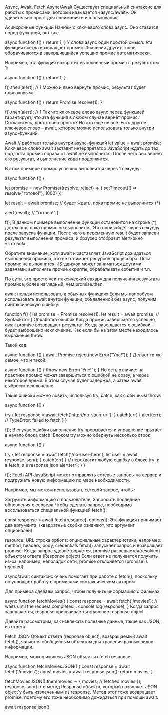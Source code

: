 Async, Await, Fetch
Async/Await
Существует специальный синтаксис для работы с промисами, который называется «async/await». Он удивительно прост для понимания и использования.

Асинхронные функции
Начнём с ключевого слова async. Оно ставится перед функцией, вот так:

async function f() {
return 1;
}
У слова async один простой смысл: эта функция всегда возвращает промис. Значения других типов оборачиваются в завершившийся успешно промис автоматически.

Например, эта функция возвратит выполненный промис с результатом 1:

async function f() {
  return 1;
}

f().then(alert); // 1
Можно и явно вернуть промис, результат будет одинаковым:

async function f() {
return Promise.resolve(1);
}

f().then(alert); // 1
Так что ключевое слово async перед функцией гарантирует, что эта функция в любом случае вернёт промис. Согласитесь, достаточно просто? Но это ещё не всё. Есть другое ключевое слово – await, которое можно использовать только внутри async-функций.

Await
// работает только внутри async–функций
let value = await promise;
Ключевое слово await заставит интерпретатор JavaScript ждать до тех пор, пока промис справа от await не выполнится. После чего оно вернёт его результат, и выполнение кода продолжится.

В этом примере промис успешно выполнится через 1 секунду:

async function f() {

  let promise = new Promise((resolve, reject) => {
    setTimeout(() => resolve("готово!"), 1000)
  });

  let result = await promise; // будет ждать, пока промис не выполнится (*)

  alert(result); // "готово!"
}

f();
В данном примере выполнение функции остановится на строке (*) до тех пор, пока промис не выполнится. Это произойдёт через секунду после запуска функции. После чего в переменную result будет записан результат выполнения промиса, и браузер отобразит alert-окно «готово!».

Обратите внимание, хотя await и заставляет JavaScript дожидаться выполнения промиса, это не отнимает ресурсов процессора. Пока промис не выполнится, JS-движок может заниматься другими задачами: выполнять прочие скрипты, обрабатывать события и т.п.

По сути, это просто «синтаксический сахар» для получения результата промиса, более наглядный, чем promise.then.

await нельзя использовать в обычных функциях
Если мы попробуем использовать await внутри функции, объявленной без async, получим синтаксическую ошибку:

function f() {
  let promise = Promise.resolve(1);
  let result = await promise; // SyntaxError
}
Обработка ошибок
Когда промис завершается успешно, await promise возвращает результат. Когда завершается с ошибкой – будет выброшено исключение. Как если бы на этом месте находилось выражение throw.

Такой код:

async function f() {
  await Promise.reject(new Error("Упс!"));
}
Делает то же самое, что и такой:

async function f() {
  throw new Error("Упс!");
}
Но есть отличие: на практике промис может завершиться с ошибкой не сразу, а через некоторое время. В этом случае будет задержка, а затем await выбросит исключение.

Такие ошибки можно ловить, используя try..catch, как с обычным throw:

async function f() {

try {
let response = await fetch('http://no-such-url');
} catch(err) {
alert(err); // TypeError: failed to fetch
}
}

f();
В случае ошибки выполнение try прерывается и управление прыгает в начало блока catch. Блоком try можно обернуть несколько строк:

async function f() {

try {
let response = await fetch('/no-user-here');
let user = await response.json();
} catch(err) {
// перехватит любую ошибку в блоке try: и в fetch, и в response.json
alert(err);
}
}

f();
Fetch API
JavaScript может отправлять сетевые запросы на сервер и подгружать новую информацию по мере необходимости.

Например, мы можем использовать сетевой запрос, чтобы:

Загрузить информацию о пользователе,
Запросить последние обновления с сервера
Чтобы сделать запрос, необходимо восользоваться специальной функцией fetch():

const response = await fetch(resource[, options]);
Эта функция принимает два аргумента, (квадратные скобки означают, что аргумент опционален)

resource: URL строка
options: опциональные характеристики, например: method, headers, body, credentials
fetch() запускает запрос и возвращает promise. Когда запрос удовлетворяется, promise разрешается(resolved) объектом ответа (Response object) Если ответ не получается получить из-за, например, неполадок сети, promise отклоняется (promise is rejected).

async/await синтаксис очень помогает при работе с fetch(), поскольку он упрощает работу с промисами синтаксическим сахаром.

Для примера сделаем запрос, чтобы получить информацию о фильмах:

async function fetchMovies() {
  const response = await fetch('/movies');
  // waits until the request completes...
  console.log(response);
}
Когда запрос завершается, response присваивается значение response object.

Давайте рассмотрим, как извлекать полезные данные, такие как JSON, из ответа.

Fetch JSON
Объект ответа (response object), возвращаемый await fetch(), является обобщенным объектом для хранения разных видов информации.

Например, можно извлечь JSON объект из fetch response:

async function fetchMoviesJSON() {
  const response = await fetch('/movies');
  const movies = await response.json();
  return movies;
}

fetchMoviesJSON().then(movies => {
  movies; // fetched movies
});
response.json() это метод Response объекта, который позволяет JSON object`у быть извлеченным из response. Метод этот тоже возвращает promise, поэтому его тоже необходимо дожидаться при помощи await:

await response.json()